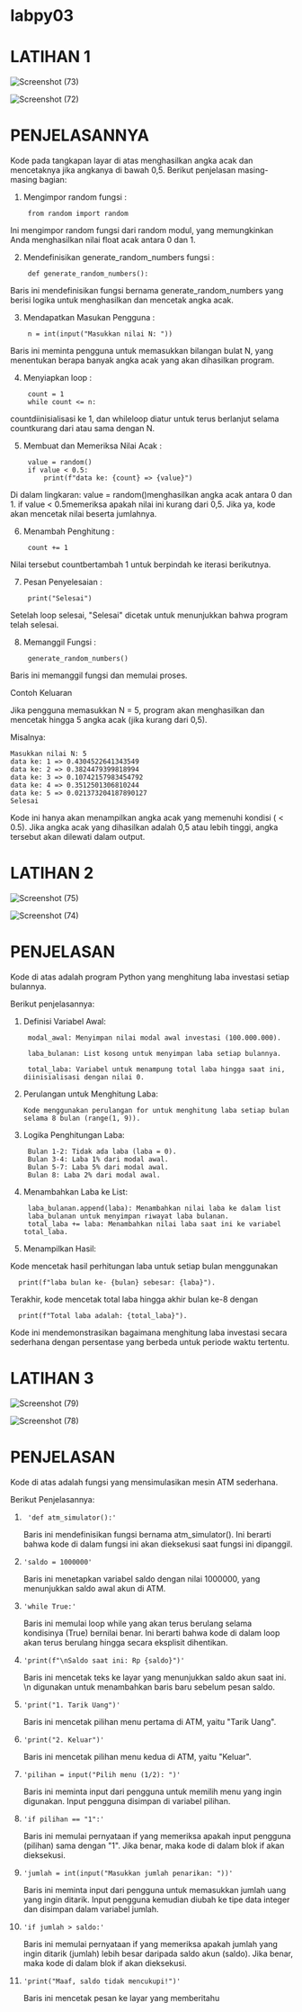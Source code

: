 # labpy03

# LATIHAN 1

![Screenshot (73)](https://github.com/user-attachments/assets/fa209f1f-8e81-4a81-a4e8-d83d1e2e4444)

![Screenshot (72)](https://github.com/user-attachments/assets/a297d51f-df72-45bb-8b58-c13541efa20f)


# PENJELASANNYA

Kode pada tangkapan layar di atas menghasilkan angka acak dan mencetaknya jika angkanya di bawah 0,5. Berikut penjelasan masing-masing bagian:

1. Mengimpor random fungsi :

        from random import random
   
Ini mengimpor random fungsi dari random modul, yang memungkinkan Anda menghasilkan nilai float acak antara 0 dan 1.

2. Mendefinisikan generate_random_numbers fungsi :

        def generate_random_numbers():

Baris ini mendefinisikan fungsi bernama generate_random_numbers yang berisi logika untuk menghasilkan dan mencetak angka acak.

3. Mendapatkan Masukan Pengguna :

        n = int(input("Masukkan nilai N: "))
   
Baris ini meminta pengguna untuk memasukkan bilangan bulat N, yang menentukan berapa banyak angka acak yang akan dihasilkan program.

4. Menyiapkan loop :

        count = 1
        while count <= n:

countdiinisialisasi ke 1, dan whileloop diatur untuk terus berlanjut selama countkurang dari atau sama dengan N.

5. Membuat dan Memeriksa Nilai Acak :

        value = random()
        if value < 0.5:
            print(f"data ke: {count} => {value}")
        
Di dalam lingkaran:
value = random()menghasilkan angka acak antara 0 dan 1.
if value < 0.5memeriksa apakah nilai ini kurang dari 0,5. Jika ya, kode akan mencetak nilai beserta jumlahnya.

    
6. Menambah Penghitung :

        count += 1
    
Nilai tersebut countbertambah 1 untuk berpindah ke iterasi berikutnya.

7. Pesan Penyelesaian :

        print("Selesai")
        
Setelah loop selesai, "Selesai" dicetak untuk menunjukkan bahwa program telah selesai.

8. Memanggil Fungsi :

        generate_random_numbers()
    
Baris ini memanggil fungsi dan memulai proses.


Contoh Keluaran

Jika pengguna memasukkan N = 5, program akan menghasilkan dan mencetak hingga 5 angka acak (jika kurang dari 0,5).

Misalnya:

    Masukkan nilai N: 5
    data ke: 1 => 0.4304522641343549
    data ke: 2 => 0.3824479399818994
    data ke: 3 => 0.10742157983454792
    data ke: 4 => 0.3512501306810244
    data ke: 5 => 0.021373204187890127
    Selesai
    
Kode ini hanya akan menampilkan angka acak yang memenuhi kondisi ( < 0.5). Jika angka acak yang dihasilkan adalah 0,5 atau lebih tinggi, angka tersebut akan dilewati dalam output.


# LATIHAN 2

![Screenshot (75)](https://github.com/user-attachments/assets/1f589eb3-1fc0-44b6-961c-07ca835039a6)

![Screenshot (74)](https://github.com/user-attachments/assets/797fea2e-bd38-4e3f-ae0e-486f87761484)


# PENJELASAN 

Kode di atas adalah program Python yang menghitung laba investasi setiap bulannya.

Berikut penjelasannya:

1. Definisi Variabel Awal:

        modal_awal: Menyimpan nilai modal awal investasi (100.000.000).
        
        laba_bulanan: List kosong untuk menyimpan laba setiap bulannya.
        
        total_laba: Variabel untuk menampung total laba hingga saat ini, diinisialisasi dengan nilai 0.
        
2. Perulangan untuk Menghitung Laba:
   
       Kode menggunakan perulangan for untuk menghitung laba setiap bulan selama 8 bulan (range(1, 9)).

4. Logika Penghitungan Laba:

        Bulan 1-2: Tidak ada laba (laba = 0).
        Bulan 3-4: Laba 1% dari modal awal.
        Bulan 5-7: Laba 5% dari modal awal.
        Bulan 8: Laba 2% dari modal awal.
   
5. Menambahkan Laba ke List:

        laba_bulanan.append(laba): Menambahkan nilai laba ke dalam list 
        laba_bulanan untuk menyimpan riwayat laba bulanan.
        total_laba += laba: Menambahkan nilai laba saat ini ke variabel total_laba.

6. Menampilkan Hasil:

  Kode mencetak hasil perhitungan laba untuk setiap bulan menggunakan
  
      print(f"laba bulan ke- {bulan} sebesar: {laba}").
  Terakhir, kode mencetak total laba hingga akhir bulan ke-8 dengan
      
      print(f"Total laba adalah: {total_laba}").
      
  Kode ini mendemonstrasikan bagaimana menghitung laba investasi secara sederhana dengan persentase yang berbeda untuk periode waktu tertentu.


# LATIHAN 3

![Screenshot (79)](https://github.com/user-attachments/assets/676ef1c5-239e-4b8b-b5d7-4f233ca9488e)

![Screenshot (78)](https://github.com/user-attachments/assets/5deb1c35-c7fa-47f8-a7cb-75c4eb66f1cf)

# PENJELASAN

Kode di atas adalah fungsi yang mensimulasikan mesin ATM sederhana.

Berikut Penjelasannya:

1.      'def atm_simulator():'
   
   Baris ini mendefinisikan fungsi bernama atm_simulator(). Ini berarti bahwa kode di dalam fungsi ini akan dieksekusi saat fungsi ini dipanggil.

  
2.     'saldo = 1000000'
   
   Baris ini menetapkan variabel saldo dengan nilai 1000000, yang menunjukkan saldo awal akun di ATM.

3.     'while True:'
   
   Baris ini memulai loop while yang akan terus berulang selama kondisinya (True) bernilai benar. Ini berarti bahwa kode di dalam loop akan terus berulang hingga secara eksplisit       dihentikan.

4.     'print(f"\nSaldo saat ini: Rp {saldo}")'

    Baris ini mencetak teks ke layar yang menunjukkan saldo akun saat ini. \n digunakan untuk menambahkan baris baru sebelum pesan saldo.

5.     'print("1. Tarik Uang")'

    Baris ini mencetak pilihan menu pertama di ATM, yaitu "Tarik Uang".

6.     'print("2. Keluar")'

    Baris ini mencetak pilihan menu kedua di ATM, yaitu "Keluar".

7.     'pilihan = input("Pilih menu (1/2): ")'

    Baris ini meminta input dari pengguna untuk memilih menu yang ingin digunakan. Input pengguna disimpan di variabel pilihan.

8.     'if pilihan == "1":'

   Baris ini memulai pernyataan if yang memeriksa apakah input pengguna (pilihan) sama dengan "1". Jika benar, maka kode di dalam blok if akan dieksekusi.

9.     'jumlah = int(input("Masukkan jumlah penarikan: "))'

    Baris ini meminta input dari pengguna untuk memasukkan jumlah uang yang ingin ditarik. Input pengguna kemudian diubah ke tipe data integer dan disimpan dalam variabel jumlah.

10.     'if jumlah > saldo:'

    Baris ini memulai pernyataan if yang memeriksa apakah jumlah yang ingin ditarik (jumlah) lebih besar daripada saldo akun (saldo). Jika benar, maka kode di dalam blok if akan dieksekusi.

11.     'print("Maaf, saldo tidak mencukupi!")'
    Baris ini mencetak pesan ke layar yang memberitahu








